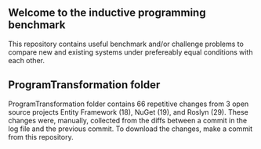 ## Welcome to the inductive programming benchmark 
This repository contains useful benchmark and/or challenge problems to compare new and existing systems under prefereably equal conditions with each other.

## ProgramTransformation folder
ProgramTransformation folder contains 66 repetitive changes from 3 open source projects Entity Framework (18), NuGet (19), and Roslyn (29). These changes were, manually, collected from the diffs between a commit in the log file and the previous commit. 
To download the changes, make a commit from this repository.
